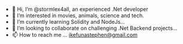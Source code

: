 - 👋 Hi, I’m @stormlex4all, an experienced .Net developer
- 👀 I’m interested in movies, animals, science and tech.
- 🌱 I’m currently learning Solidity and NodeJs...
- 💞️ I’m looking to collaborate on challenging .Net Backend projects...
- 📫 How to reach me ... ikefunastephen@gmail.com

<!---
stormlex4all/stormlex4all is a ✨ special ✨ repository because its `README.md` (this file) appears on your GitHub profile.
You can click the Preview link to take a look at your changes.
--->
